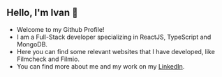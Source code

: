 ## Hello, I'm Ivan 👋

- Welcome to my Github Profile!
- I am a Full-Stack developer specializing in ReactJS, TypeScript and MongoDB.
- Here you can find some relevant websites that I have developed, like Filmcheck and Filmio.
- You can find more about me and my work on my [LinkedIn](https://www.linkedin.com/in/ivan-ivanov-101/).

<!--
**ivanivanov10101/ivanivanov10101** is a ✨ _special_ ✨ repository because its `README.md` (this file) appears on your GitHub profile.

Here are some ideas to get you started:

- 🔭 I’m currently working on ...
- 🌱 I’m currently learning ...
- 👯 I’m looking to collaborate on ...
- 🤔 I’m looking for help with ...
- 💬 Ask me about ...
- 📫 How to reach me: ...
- 😄 Pronouns: ...
- ⚡ Fun fact: ...
-->
